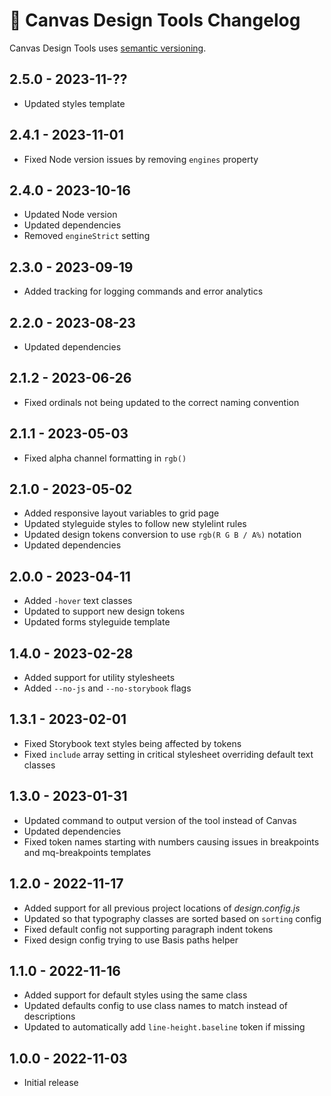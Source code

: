 # 📅 Canvas Design Tools Changelog

Canvas Design Tools uses [semantic versioning](https://semver.org/).

## 2.5.0 - 2023-11-??

* Updated styles template

## 2.4.1 - 2023-11-01

* Fixed Node version issues by removing `engines` property

## 2.4.0 - 2023-10-16

* Updated Node version
* Updated dependencies
* Removed `engineStrict` setting

## 2.3.0 - 2023-09-19

* Added tracking for logging commands and error analytics

## 2.2.0 - 2023-08-23

* Updated dependencies

## 2.1.2 - 2023-06-26

* Fixed ordinals not being updated to the correct naming convention

## 2.1.1 - 2023-05-03

* Fixed alpha channel formatting in `rgb()`

## 2.1.0 - 2023-05-02

* Added responsive layout variables to grid page
* Updated styleguide styles to follow new stylelint rules
* Updated design tokens conversion to use `rgb(R G B / A%)` notation
* Updated dependencies

## 2.0.0 - 2023-04-11

* Added `-hover` text classes
* Updated to support new design tokens
* Updated forms styleguide template

## 1.4.0 - 2023-02-28

* Added support for utility stylesheets
* Added `--no-js` and `--no-storybook` flags

## 1.3.1 - 2023-02-01

* Fixed Storybook text styles being affected by tokens
* Fixed `include` array setting in critical stylesheet overriding default text classes

## 1.3.0 - 2023-01-31

* Updated command to output version of the tool instead of Canvas
* Updated dependencies
* Fixed token names starting with numbers causing issues in breakpoints and mq-breakpoints templates

## 1.2.0 - 2022-11-17

* Added support for all previous project locations of _design.config.js_
* Updated so that typography classes are sorted based on `sorting` config
* Fixed default config not supporting paragraph indent tokens
* Fixed design config trying to use Basis paths helper

## 1.1.0 - 2022-11-16

* Added support for default styles using the same class
* Updated defaults config to use class names to match instead of descriptions
* Updated to automatically add `line-height.baseline` token if missing

## 1.0.0 - 2022-11-03

* Initial release
